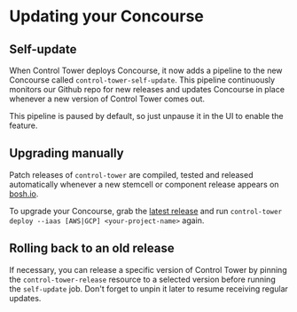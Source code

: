 # Updating your Concourse

## Self-update

When Control Tower deploys Concourse, it now adds a pipeline to the new Concourse called `control-tower-self-update`. This pipeline continuously monitors our Github repo for new releases and updates Concourse in place whenever a new version of Control Tower comes out.

This pipeline is paused by default, so just unpause it in the UI to enable the feature.

## Upgrading manually

Patch releases of `control-tower` are compiled, tested and released automatically whenever a new stemcell or component release appears on [bosh.io](https://bosh.io).

To upgrade your Concourse, grab the [latest release](https://github.com/EngineerBetter/control-tower/releases/latest) and run `control-tower deploy --iaas [AWS|GCP] <your-project-name>` again.

## Rolling back to an old release

If necessary, you can release a specific version of Control Tower by pinning the `control-tower-release` resource to a selected version before running the `self-update` job. Don't forget to unpin it later to resume receiving regular updates.
